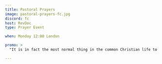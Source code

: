 ```yaml
---
title: Pastoral Prayers
image: pastoral-prayers-fc.jpg
discord: fc
host: RevDoc
type: Prayer Event

when: Monday 12:00 London

promo: >
  "It is in fact the most normal thing in the common Christian life to pray together." - Dietrich Bonhoeffer

---
```

